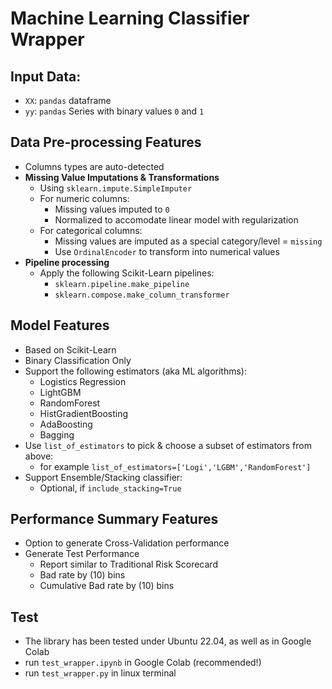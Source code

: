 # Machine Learning Classifier Wrapper

## Input Data:
* `XX`: `pandas` dataframe
* `yy`: `pandas` Series with binary values `0` and `1`

## Data Pre-processing Features
* Columns types are auto-detected
* **Missing Value Imputations & Transformations**
  * Using `sklearn.impute.SimpleImputer` 
  * For numeric columns:
    *  Missing values imputed to `0` 
    *  Normalized to accomodate linear model with regularization
  * For categorical columns:
    * Missing values are imputed as a special category/level = `missing`
    * Use `OrdinalEncoder` to transform into numerical values
* **Pipeline processing** 
  * Apply the following Scikit-Learn pipelines:
    * `sklearn.pipeline.make_pipeline`
    * `sklearn.compose.make_column_transformer`

## Model Features
* Based on Scikit-Learn
* Binary Classification Only
* Support the following estimators (aka ML algorithms):
  * Logistics Regression
  * LightGBM
  * RandomForest
  * HistGradientBoosting
  * AdaBoosting
  * Bagging
* Use `list_of_estimators` to pick & choose a subset of estimators from above:
  * for example `list_of_estimators=['Logi','LGBM','RandomForest']`
* Support Ensemble/Stacking classifier:
  * Optional, if `include_stacking=True`

## Performance Summary Features
* Option to generate Cross-Validation performance
* Generate Test Performance
  * Report similar to Traditional Risk Scorecard
  * Bad rate by (10) bins
  * Cumulative Bad rate by (10) bins

## Test
* The library has been tested under Ubuntu 22.04, as well as in Google Colab
* run `test_wrapper.ipynb` in Google Colab (recommended!)
* run `test_wrapper.py` in linux terminal

